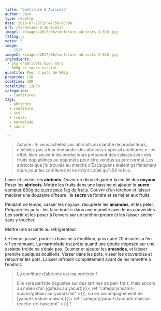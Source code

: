 ```yaml
---
title: 'Confiture d Abricots'
author: Caro
type: recette
date: 2018-07-25T15:47:50+00:00
url: /marmelade-d-abricots/
image1: /images/2017/06/confiture-abricots-1-650.jpg
rating: 5
votes: 5
image:
  - 1315
image2: /images/2017/06/confiture-abricots-2-650.jpg
ingredients:
 - 1kg d’abricots bien mûrs
 - 800g de sucre cristal
quantite: Pour 3 pots de 500g
preptime: 12H
cooktime: 30M
totaltime: 12H30
categories:
  - Confitures
tags:
  - abricots
  - confiture
  - été
  - fruits
  - marmelade
  - sucre

---
```

> Astuce : Si vous achetez vos abricots au marché de producteurs, n&rsquo;hésitez pas à leur demander des abricots « spécial confitures » : en effet, bien souvent les producteurs préparent des caisses avec des fruits trop abîmés ou trop mûrs pour être vendus au prix normal. Les abricots que j&rsquo;ai trouvés au marché d&rsquo;Escalquens étaient parfaitement mûrs pour les confitures et ne m&rsquo;ont coûté qu&rsquo;1.5€ le kilo.


  Laver et sécher les **abricots**. Ouvrir en deux et garder la moitié des **noyaux**. Peser les **abricots**. Mettre les fruits dans une bassine et ajouter le **sucre** : <span style="text-decoration: underline;">compter 800g de sucre pour 1kg de fruits</span>. Couvrir d&rsquo;un torchon et laisser macérer une douzaine d&rsquo;heure : le **sucre** va fondre et se mêler aux fruits.

  Pendant ce temps, casser les noyaux, récupérer les **amandes**, et les peler.
  Préparer les pots : les faire bouillir dans une marmite avec leurs couvercles. Les sortir et les poser à l&rsquo;envers sur un torchon propre et les laisser sécher sans y toucher.

Mettre une assiette au réfrigérateur.

  Le temps passé, porter la bassine à ébullition, puis cuire 20 minutes à feu vif en remuant.
  La marmelade est prête quand une goutte déposée sur une assiette froide ne s&rsquo;étale pas. Écumer et ajouter les **amandes**, et laisser prendre quelques bouillons.
  Verser dans les pots, visser les couvercles et retourner les pots. Laisser refroidir complètement avant de les remettre à l&rsquo;endroit.

> La confiture d&rsquo;abricots est ma préférée !
>
> Elle sera parfaite dégustée sur des tartines de pain frais, mais encore au milieu d&rsquo;un [gâteau au yaourt]({{< ref "category/miams-sucres/gateau-au-yaourt.md" >}}), ou en accompagnement de [yaourts nature maison]({{< ref "category/yaourts/yaourts-maison-recette-de-base.md" >}}) !
